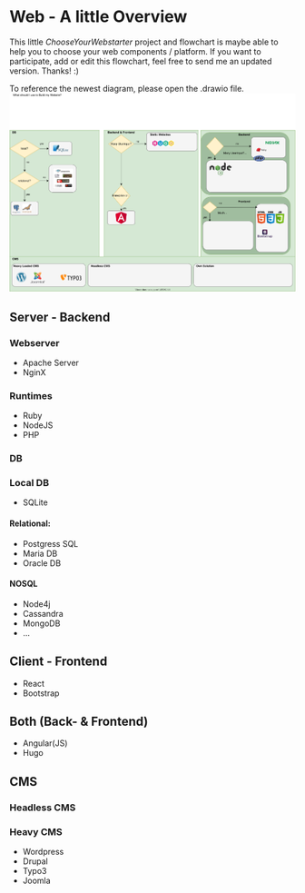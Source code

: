 # Web - A little Overview

This little *ChooseYourWebstarter* project and flowchart is maybe able to help you to choose your web components / platform. If you want to participate, add or edit this flowchart, feel free to send me an updated version. Thanks! :)

To reference the newest diagram, please open the .drawio file.
![Choose](drawio_assets/ChooseYourWebStarter.svg)

## Server - Backend

### Webserver

* Apache Server
* NginX

### Runtimes

* Ruby
* NodeJS
* PHP

### DB

### Local DB

* SQLite

#### Relational:
  
* Postgress SQL
* Maria DB
* Oracle DB

#### NOSQL

* Node4j
* Cassandra
* MongoDB
* ...

## Client - Frontend

* React
* Bootstrap
  
## Both (Back- & Frontend)

* Angular(JS)
* Hugo

## CMS

### Headless CMS

### Heavy CMS

* Wordpress
* Drupal
* Typo3
* Joomla
